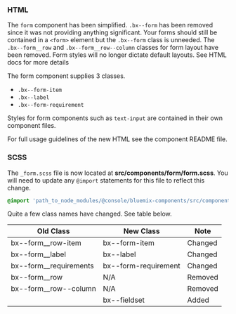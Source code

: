 ### HTML

The `form` component has been simplified. `.bx--form` has been removed since it was not providing anything significant. Your forms should still be contained in a `<form>` element but the `.bx--form` class is unneeded.
The `.bx--form__row` and `.bx--form__row--column` classes for form layout have been removed. Form styles will no longer dictate default layouts. See HTML docs for more details

The form component supplies 3 classes.
- `.bx--form-item`
- `.bx--label`
- `.bx--form-requirement`

Styles for form components such as `text-input` are contained in their own component files.

For full usage guidelines of the new HTML see the component README file.

### SCSS

The `_form.scss` file is now located at __src/components/form/form.scss__. You will need to update any `@import` statements for this file to reflect this change.

```scss
@import 'path_to_node_modules/@console/bluemix-components/src/components/form/form';
```
Quite a few class names have changed. See table below.

| Old Class              | New Class            | Note    |
|------------------------|----------------------|---------|
| bx--form__row-item     | bx--form-item        | Changed |
| bx--form__label        | bx--label            | Changed |
| bx--form__requirements | bx--form-requirement | Changed |
| bx--form__row          | N/A                  | Removed |
| bx--form__row--column  | N/A                  | Removed |
|                        | bx--fieldset         | Added   |
